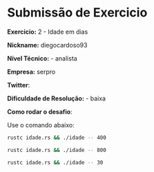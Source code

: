 # Submissão de Exercicio

**Exercicio:** 2 - Idade em dias

**Nickname:** diegocardoso93

**Nível Técnico:** - analista

**Empresa:** serpro

**Twitter**:  

**Dificuldade de Resolução:** - baixa

**Como rodar o desafio**: 

Use o comando abaixo: 
```bash
rustc idade.rs && ./idade -- 400

rustc idade.rs && ./idade -- 800

rustc idade.rs && ./idade -- 30
```